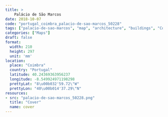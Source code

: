 ```yaml
---
title: > 
    Palácio de São Marcos
date: 2018-10-07
code: "portugal_coimbra_palacio-de-sao-marcos_50228"
tags: ["palacio-de-sao-marcos", "map", "architecture", "buildings", "Coimbra", "Portugal"]
categories: ["Maps"]
draft: false
format:
  width: 210
  height: 297
  unit: 'mm'
location:
  place: "Coimbra"
  country: "Portugal"
  latitude: 40.24369363956237
  longitude: -8.549924971198298
  prettyLat: "8\u00b032'59.72\"W"
  prettyLon: "40\u00b014'37.29\"N"
resources:
- src: "palacio-de-sao-marcos_50228.png"
  title: "Cover"
  name: cover
---
```

